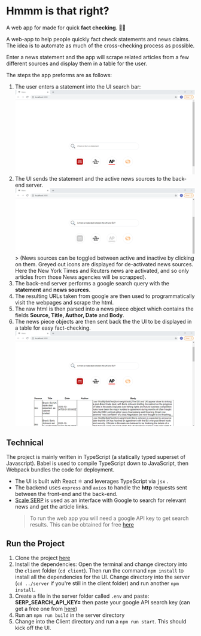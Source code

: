 # Hmmm is that right?

A web app for made for quick **fact checking**. 🔎📰

A web-app to help people quickly fact check statements and news claims. The idea is to automate as much of the cross-checking process as possible.

Enter a news statement and the app will scrape related articles from a few different sources and display them in a table for the user.

The steps the app preforms are as follows:

1. The user enters a statement into the UI search bar:
   ![UI image](https://github.com/OrionMat/Hmm-is-that-right/blob/master/client/public/UI_landing.png?raw=true)
2. The UI sends the statement and the active news sources to the back-end server.
   ![UI search image](https://github.com/OrionMat/Hmm-is-that-right/blob/master/client/public/UI_search.png?raw=true) > (News sources can be toggled between active and inactive by clicking on them. Greyed out icons are displayed for de-activated news sources. Here the New York Times and Reuters news are activated, and so only articles from those News agencies will be scrapped).
3. The back-end server performs a google search query with the **statement** and **news sources**.
4. The resulting URLs taken from google are then used to programmatically visit the webpages and scrape the html.
5. The raw html is then parsed into a news piece object which contains the fields **Source, Title, Author, Date** and **Body**.
6. The news piece objects are then sent back the the UI to be displayed in a table for easy fact-checking.
   ![UI results table](https://github.com/OrionMat/Hmm-is-that-right/blob/master/client/public/UI_results.png?raw=true)

## Technical

The project is mainly written in TypeScript (a statically typed superset of Javascript). Babel is used to compile TypeScript down to JavaScript, then Webpack bundles the code for deployment.

- The UI is built with React ⚛️ and leverages TypeScript via `jsx` .
- The backend uses `express` and `axios` to handle the **http** requests sent between the front-end and the back-end.
- [Scale SERP](https://scaleserp.com/) is used as an interface with Google to search for relevant news and get the article links.
  > To run the web app you will need a google API key to get search results. This can be obtained for free [here](https://app.scaleserp.com/signup)

## Run the Project

1. Clone the project [here](https://github.com/OrionMat/Hmm-is-that-right)
2. Install the dependencies:
   Open the terminal and change directory into the `client` folder (`cd client`). Then run the command `npm install` to install all the dependencies for the UI.
   Change directory into the server (`cd ../server` if you're still in the client folder) and run another `npm install`.
3. Create a file in the server folder called `.env` and paste: **SERP_SEARCH_API_KEY=**
   then paste your google API search key (can get a free one from [here](https://app.scaleserp.com/signup))
4. Run an `npm run build` in the server directory
5. Change into the Client directory and run a `npm run start`. This should kick off the UI.
